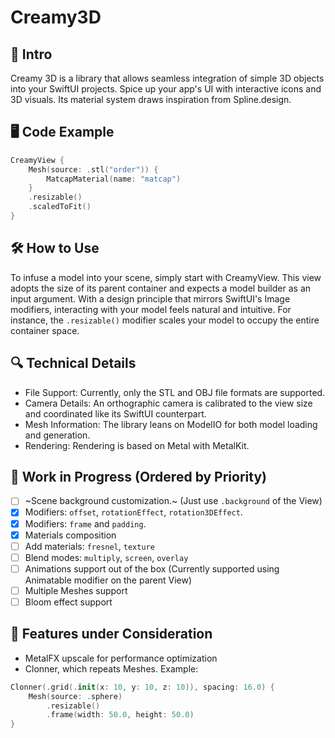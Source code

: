 # Creamy3D

## 🌟 Intro
Creamy 3D is a library that allows seamless integration of simple 3D objects into your SwiftUI projects. Spice up your app's UI with interactive icons and 3D visuals. Its material system draws inspiration from Spline.design.

## 🖥️ Code Example
```Swift
CreamyView {
    Mesh(source: .stl("order")) {
        MatcapMaterial(name: "matcap")
    }
    .resizable()
    .scaledToFit()
}
```

## 🛠️ How to Use
To infuse a model into your scene, simply start with CreamyView. This view adopts the size of its parent container and expects a model builder as an input argument. With a design principle that mirrors SwiftUI's Image modifiers, interacting with your model feels natural and intuitive. For instance, the `.resizable()` modifier scales your model to occupy the entire container space.

## 🔍 Technical Details
* File Support: Currently, only the STL and OBJ file formats are supported.
* Camera Details: An orthographic camera is calibrated to the view size and coordinated like its SwiftUI counterpart.
* Mesh Information: The library leans on ModelIO for both model loading and generation.
* Rendering: Rendering is based on Metal with MetalKit.

## 🚧 Work in Progress (Ordered by Priority)
- [ ] ~Scene background customization.~ (Just use `.background` of the View)
- [X] Modifiers: `offset`, `rotationEffect`, `rotation3DEffect`.
- [X] Modifiers: `frame` and `padding`.
- [X] Materials composition
- [ ] Add materials: `fresnel`, `texture`
- [ ] Blend modes: `multiply`, `screen`, `overlay`
- [ ] Animations support out of the box (Currently supported using Animatable modifier on the parent View)
- [ ] Multiple Meshes support
- [ ] Bloom effect support

## 🤔 Features under Consideration
* MetalFX upscale for performance optimization
* Clonner, which repeats Meshes. Example:
```Swift
Clonner(.grid(.init(x: 10, y: 10, z: 10)), spacing: 16.0) {
    Mesh(source: .sphere)
        .resizable()
        .frame(width: 50.0, height: 50.0)
}
```
